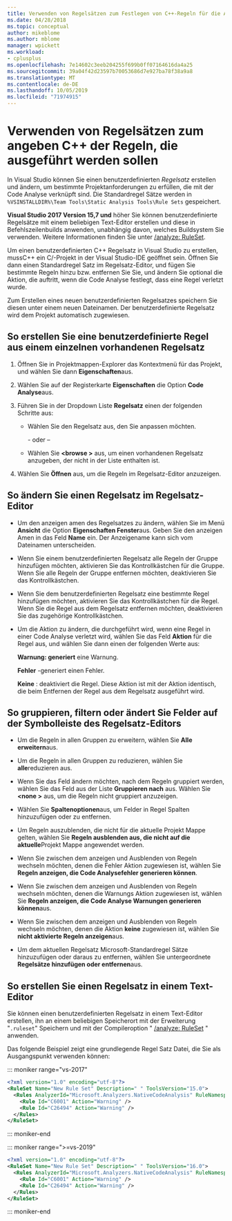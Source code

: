 ```yaml
---
title: Verwenden von Regelsätzen zum Festlegen von C++-Regeln für die Ausführung
ms.date: 04/28/2018
ms.topic: conceptual
author: mikeblome
ms.author: mblome
manager: wpickett
ms.workload:
- cplusplus
ms.openlocfilehash: 7e14602c3eeb204255f699b0ff07164616da4a25
ms.sourcegitcommit: 39a04f42d23597b70053686d7e927ba78f38a9a8
ms.translationtype: MT
ms.contentlocale: de-DE
ms.lasthandoff: 10/05/2019
ms.locfileid: "71974915"
---
```

# <a name="use-rule-sets-to-specify-the-c-rules-to-run"></a>Verwenden von Regelsätzen zum angeben C++ der Regeln, die ausgeführt werden sollen

In Visual Studio können Sie einen benutzerdefinierten *Regelsatz* erstellen und ändern, um bestimmte Projektanforderungen zu erfüllen, die mit der Code Analyse verknüpft sind. Die Standardregel Sätze werden in `%VSINSTALLDIR%\Team Tools\Static Analysis Tools\Rule Sets` gespeichert.

**Visual Studio 2017 Version 15,7 und** höher Sie können benutzerdefinierte Regelsätze mit einem beliebigen Text-Editor erstellen und diese in Befehlszeilenbuilds anwenden, unabhängig davon, welches Buildsystem Sie verwenden. Weitere Informationen finden Sie unter [/analyze: RuleSet](/cpp/build/reference/analyze-code-analysis).

Um einen benutzerdefinierten C++ Regelsatz in Visual Studio zu erstellen, mussC++ ein C/-Projekt in der Visual Studio-IDE geöffnet sein. Öffnen Sie dann einen Standardregel Satz im Regelsatz-Editor, und fügen Sie bestimmte Regeln hinzu bzw. entfernen Sie Sie, und ändern Sie optional die Aktion, die auftritt, wenn die Code Analyse festlegt, dass eine Regel verletzt wurde.

Zum Erstellen eines neuen benutzerdefinierten Regelsatzes speichern Sie diesen unter einem neuen Dateinamen. Der benutzerdefinierte Regelsatz wird dem Projekt automatisch zugewiesen.

## <a name="to-create-a-custom-rule-from-a-single-existing-rule-set"></a>So erstellen Sie eine benutzerdefinierte Regel aus einem einzelnen vorhandenen Regelsatz

1. Öffnen Sie in Projektmappen-Explorer das Kontextmenü für das Projekt, und wählen Sie dann **Eigenschaften**aus.

2. Wählen Sie auf der Registerkarte **Eigenschaften** die Option **Code Analyse**aus.

3. Führen Sie in der Dropdown Liste **Regelsatz** einen der folgenden Schritte aus:

   - Wählen Sie den Regelsatz aus, den Sie anpassen möchten.

     \- oder –

   - Wählen Sie **\<browse >** aus, um einen vorhandenen Regelsatz anzugeben, der nicht in der Liste enthalten ist.

4. Wählen Sie **Öffnen** aus, um die Regeln im Regelsatz-Editor anzuzeigen.

## <a name="to-modify-a-rule-set-in-the-rule-set-editor"></a>So ändern Sie einen Regelsatz im Regelsatz-Editor

- Um den anzeigen amen des Regelsatzes zu ändern, wählen Sie im Menü **Ansicht** die Option **Eigenschaften Fenster**aus. Geben Sie den anzeigen Amen in das Feld **Name** ein. Der Anzeigename kann sich vom Dateinamen unterscheiden.

- Wenn Sie einem benutzerdefinierten Regelsatz alle Regeln der Gruppe hinzufügen möchten, aktivieren Sie das Kontrollkästchen für die Gruppe. Wenn Sie alle Regeln der Gruppe entfernen möchten, deaktivieren Sie das Kontrollkästchen.

- Wenn Sie dem benutzerdefinierten Regelsatz eine bestimmte Regel hinzufügen möchten, aktivieren Sie das Kontrollkästchen für die Regel. Wenn Sie die Regel aus dem Regelsatz entfernen möchten, deaktivieren Sie das zugehörige Kontrollkästchen.

- Um die Aktion zu ändern, die durchgeführt wird, wenn eine Regel in einer Code Analyse verletzt wird, wählen Sie das Feld **Aktion** für die Regel aus, und wählen Sie dann einen der folgenden Werte aus:

     **Warnung: generiert** eine Warnung.

     **Fehler** -generiert einen Fehler.

     **Keine** : deaktiviert die Regel. Diese Aktion ist mit der Aktion identisch, die beim Entfernen der Regel aus dem Regelsatz ausgeführt wird.

## <a name="to-group-filter-or-change-the-fields-in-the-rule-set-editor-by-using-the-rule-set-editor-toolbar"></a>So gruppieren, filtern oder ändert Sie Felder auf der Symbolleiste des Regelsatz-Editors

- Um die Regeln in allen Gruppen zu erweitern, wählen Sie **Alle erweitern**aus.

- Um die Regeln in allen Gruppen zu reduzieren, wählen Sie **alle**reduzieren aus.

- Wenn Sie das Feld ändern möchten, nach dem Regeln gruppiert werden, wählen Sie das Feld aus der Liste **Gruppieren nach** aus. Wählen Sie **\<none >** aus, um die Regeln nicht gruppiert anzuzeigen.

- Wählen Sie **Spaltenoptionen**aus, um Felder in Regel Spalten hinzuzufügen oder zu entfernen.

- Um Regeln auszublenden, die nicht für die aktuelle Projekt Mappe gelten, wählen Sie **Regeln ausblenden aus, die nicht auf die aktuelle**Projekt Mappe angewendet werden.

- Wenn Sie zwischen dem anzeigen und Ausblenden von Regeln wechseln möchten, denen die Fehler Aktion zugewiesen ist, wählen Sie **Regeln anzeigen, die Code Analysefehler generieren können**.

- Wenn Sie zwischen dem anzeigen und Ausblenden von Regeln wechseln möchten, denen die Warnungs Aktion zugewiesen ist, wählen Sie **Regeln anzeigen, die Code Analyse Warnungen generieren können**aus.

- Wenn Sie zwischen dem anzeigen und Ausblenden von Regeln wechseln möchten, denen die Aktion **keine** zugewiesen ist, wählen Sie **nicht aktivierte Regeln anzeigen**aus.

- Um dem aktuellen Regelsatz Microsoft-Standardregel Sätze hinzuzufügen oder daraus zu entfernen, wählen Sie untergeordnete **Regelsätze hinzufügen oder entfernen**aus.

## <a name="to-create-a-rule-set-in-a-text-editor"></a>So erstellen Sie einen Regelsatz in einem Text-Editor

Sie können einen benutzerdefinierten Regelsatz in einem Text-Editor erstellen, ihn an einem beliebigen Speicherort mit der Erweiterung "`.ruleset`" Speichern und mit der Compileroption " [/analyze: RuleSet](/cpp/build/reference/analyze-code-analysis) " anwenden.

Das folgende Beispiel zeigt eine grundlegende Regel Satz Datei, die Sie als Ausgangspunkt verwenden können:

::: moniker range="vs-2017"

```xml
<?xml version="1.0" encoding="utf-8"?>
<RuleSet Name="New Rule Set" Description=" " ToolsVersion="15.0">
  <Rules AnalyzerId="Microsoft.Analyzers.NativeCodeAnalysis" RuleNamespace="Microsoft.Rules.Native">
    <Rule Id="C6001" Action="Warning" />
    <Rule Id="C26494" Action="Warning" />
  </Rules>
</RuleSet>
```

::: moniker-end

::: moniker range=">=vs-2019"

```xml
<?xml version="1.0" encoding="utf-8"?>
<RuleSet Name="New Rule Set" Description=" " ToolsVersion="16.0">
  <Rules AnalyzerId="Microsoft.Analyzers.NativeCodeAnalysis" RuleNamespace="Microsoft.Rules.Native">
    <Rule Id="C6001" Action="Warning" />
    <Rule Id="C26494" Action="Warning" />
  </Rules>
</RuleSet>
```

::: moniker-end
